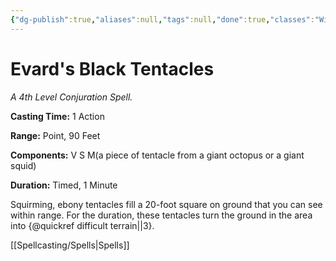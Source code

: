 ```yaml
---
{"dg-publish":true,"aliases":null,"tags":null,"done":true,"classes":"Wizard,","spellLevel":4,"school":"Conjuration","source":"PHB","permalink":"/spells/evard-s-black-tentacles/","dgHomeLink":false,"dgPassFrontmatter":true}
---
```


# Evard's Black Tentacles
*A 4th Level Conjuration Spell.*

**Casting Time:** 1 Action

**Range:** Point, 90 Feet

**Components:** V S M(a piece of tentacle from a giant octopus or a giant squid)

**Duration:** Timed, 1 Minute

Squirming, ebony tentacles fill a 20-foot square on ground that you can see within range. For the duration, these tentacles turn the ground in the area into {@quickref difficult terrain||3}.

[[Spellcasting/Spells|Spells]]